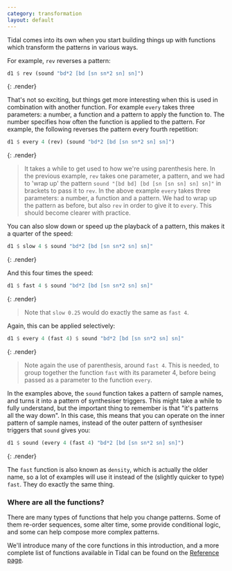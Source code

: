 ```yaml
---
category: transformation
layout: default
---
```


Tidal comes into its own when you start building things up with functions which
transform the patterns in various ways.

For example, `rev` reverses a pattern:

~~~haskell
d1 $ rev (sound "bd*2 [bd [sn sn*2 sn] sn]")
~~~
{: .render}

That's not so exciting, but things get more interesting when this is
used in combination with another function. For example `every` takes
three parameters: a number, a function and a pattern to apply the
function to. The number specifies how often the function is applied to
the pattern. For example, the following reverses the pattern every
fourth repetition:

~~~haskell
d1 $ every 4 (rev) (sound "bd*2 [bd [sn sn*2 sn] sn]")
~~~
{: .render}

> It takes a while to get used to how we're using parenthesis here. In
> the previous example, `rev` takes one parameter, a pattern, and we
> had to 'wrap up' the pattern `sound "[bd bd] [bd [sn [sn sn] sn] sn]"`
> in brackets to pass it to `rev`. In the above example `every` takes
> three parameters: a number, a function and a pattern. We had to wrap
> up the pattern as before, but also `rev` in order to give it to
> `every`. This should become clearer with practice.

You can also slow down or speed up the playback of a pattern, this makes it a
quarter of the speed:

~~~haskell
d1 $ slow 4 $ sound "bd*2 [bd [sn sn*2 sn] sn]"
~~~
{: .render}

And this four times the speed:

~~~haskell
d1 $ fast 4 $ sound "bd*2 [bd [sn sn*2 sn] sn]"
~~~
{: .render}

> Note that `slow 0.25` would do exactly the same as `fast 4`.

Again, this can be applied selectively:

~~~haskell
d1 $ every 4 (fast 4) $ sound "bd*2 [bd [sn sn*2 sn] sn]"
~~~
{: .render}

> Note again the use of parenthesis, around `fast 4`. This is
> needed, to group together the function `fast` with its parameter
> 4, before being passed as a parameter to the function `every`.

In the examples above, the `sound` function takes a pattern of sample
names, and turns it into a pattern of synthesiser triggers. This might
take a while to fully understand, but the important thing to remember
is that "it's patterns all the way down". In this case, this means
that you can operate on the inner pattern of sample names, instead of
the outer pattern of synthesiser triggers that `sound` gives you:

~~~haskell
d1 $ sound (every 4 (fast 4) "bd*2 [bd [sn sn*2 sn] sn]")
~~~
{: .render}

The `fast` function is also known as `density`, which is actually the older name, so a lot of examples will use it instead of the (slightly quicker to type) `fast`. They do exactly the same thing.

### Where are all the functions?

There are many types of functions that help you change patterns. Some of them
re-order sequences, some alter time, some provide conditional logic, and some
can help compose more complex patterns.

We'll introduce many of the core functions in this introduction, and a
more complete list of functions available in Tidal can be found on the
[Reference page](/functions.html).
